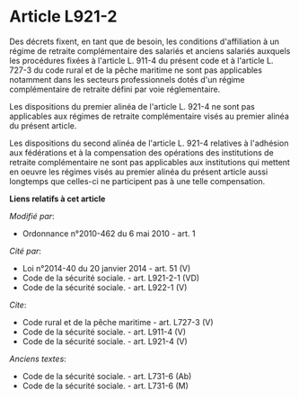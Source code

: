 # Article L921-2

Des décrets fixent, en tant que de besoin, les conditions d'affiliation à un régime de retraite complémentaire des salariés
et anciens salariés auxquels les procédures fixées à l'article L. 911-4 du présent code et à l'article L. 727-3 du code rural
et de la pêche maritime ne sont pas applicables notamment dans les secteurs professionnels dotés d'un régime complémentaire
de retraite défini par voie réglementaire. 

Les dispositions du premier alinéa de l'article L. 921-4 ne sont pas applicables aux régimes de retraite complémentaire visés
au premier alinéa du présent article. 

Les dispositions du second alinéa de l'article L. 921-4 relatives à l'adhésion aux fédérations et à la compensation des
opérations des institutions de retraite complémentaire ne sont pas applicables aux institutions qui mettent en oeuvre les
régimes visés au premier alinéa du présent article aussi longtemps que celles-ci ne participent pas à une telle compensation.

**Liens relatifs à cet article**

_Modifié par_:

  - Ordonnance n°2010-462 du 6 mai 2010 - art. 1

_Cité par_:

  - Loi n°2014-40 du 20 janvier 2014 - art. 51 (V)
  - Code de la sécurité sociale. - art. L921-2-1 (VD)
  - Code de la sécurité sociale. - art. L922-1 (V)

_Cite_:

  - Code rural et de la pêche maritime - art. L727-3 (V)
  - Code de la sécurité sociale. - art. L911-4 (V)
  - Code de la sécurité sociale. - art. L921-4 (V)

_Anciens textes_:

  - Code de la sécurité sociale. - art. L731-6 (Ab)
  - Code de la sécurité sociale. - art. L731-6 (M)
